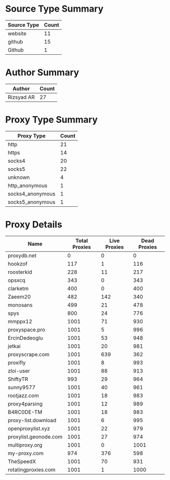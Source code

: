# Source Type Summary

| Source Type | Count |
|-------------|-------|
| website | 11 |
| github | 15 |
| Github | 1 |


# Author Summary

| Author | Count |
|--------|-------|
| Rizsyad AR | 27 |


# Proxy Type Summary

| Proxy Type | Count |
|------------|-------|
| http | 21 |
| https | 14 |
| socks4 | 20 |
| socks5 | 22 |
| unknown | 4 |
| http_anonymous | 1 |
| socks4_anonymous | 1 |
| socks5_anonymous | 1 |


# Proxy Details

| Name | Total Proxies | Live Proxies | Dead Proxies |
|------|---------------|--------------|---------------|
| proxydb.net | 0 | 0 | 0 |
| hookzof | 117 | 1 | 116 |
| roosterkid | 228 | 11 | 217 |
| opsxcq | 343 | 0 | 343 |
| clarketm | 400 | 0 | 400 |
| Zaeem20 | 482 | 142 | 340 |
| monosans | 499 | 21 | 478 |
| spys | 800 | 24 | 776 |
| mmppx12 | 1001 | 71 | 930 |
| proxyspace.pro | 1001 | 5 | 996 |
| ErcinDedeoglu | 1001 | 53 | 948 |
| jetkai | 1001 | 20 | 981 |
| proxyscrape.com | 1001 | 639 | 362 |
| proxifly | 1001 | 8 | 993 |
| zloi-user | 1001 | 88 | 913 |
| ShiftyTR | 993 | 29 | 964 |
| sunny9577 | 1001 | 40 | 961 |
| rootjazz.com | 1001 | 18 | 983 |
| proxy4parsing | 1001 | 12 | 989 |
| B4RC0DE-TM | 1001 | 18 | 983 |
| proxy-list.download | 1001 | 6 | 995 |
| openproxylist.xyz | 1001 | 22 | 979 |
| proxylist.geonode.com | 1001 | 27 | 974 |
| multiproxy.org | 1001 | 0 | 1001 |
| my-proxy.com | 974 | 376 | 598 |
| TheSpeedX | 1001 | 70 | 931 |
| rotatingproxies.com | 1001 | 1 | 1000 |
